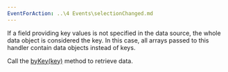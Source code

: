 ```yaml
---
EventForAction: ..\4 Events\selectionChanged.md
---
```

If a field providing key values is not specified in the data source, the whole data object is considered the key. In this case, all arrays passed to this handler contain data objects instead of keys.

Call the [byKey(key)](/api-reference/10%20UI%20Widgets/GridBase/3%20Methods/byKey(key).md '{basewidgetpath}/Methods/#byKeykey') method to retrieve data.